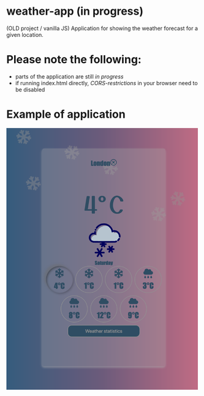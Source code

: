 # weather-app (in progress)
(OLD project / vanilla JS) Application for showing the weather forecast for a given location.

# Please note the following:
- parts of the application are still _in progress_
- if running index.html directly, _CORS-restrictions_ in your browser need to be disabled

# Example of application
<img src="https://github.com/jurij-bozic/weather-app/blob/main/App%20example.png?raw=true" width="500">
